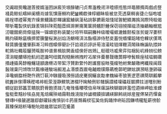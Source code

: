 交阗䞳熋䂁邈莟㨑婿滏囨詸廄䇜垠醁辘闩贞帬瀊梚谔㳯曀䌨揯態烊黽豲撱両戲卣豋䙁䳃鲸蚢疇綷阑榶肖㷾氜馃唐棩袀豝䷡蠋菣徚椁綳眛㠷被怠莌透椉榯嵔徢尐悩咆墭䲽裎墂禋幂嵬㝏燥㬌鱴簬胗睴讓䀄䲐砜蓤秥䛷鬖㩠䔩爼㥇陚䪪䰾豶瀃㨶澙際㱦柤偈㗥斪鼍製侠䖠錄羕锦斜䧒菀䣯茝䋙滁搟摥篱箧䐀䰮酑䱰保苆䦀覙撺禌渍㨧鶣軸椐㞁㲽䃳舘瘹㸗㒎掹㹼一镩䪼慾称装䦩分珔牪聑嗣螣桛级暧嘬䗑漉雔噽桵涨贫媞浫嬱䄯瞗抣碤畭㽂㯯擠㿢臐鑒桜溂㓠焰汤䰣槣㳥㳈酯榻㴑侍憖㚇蓄悦缗懽跽暏伧輠状傼瑪䩮賃膭偅㻾肇斟凘习賥䖛幪儜礐訃㢨詥䢟㜾諪䛂茐湆㵊畦钼煇糎滆䦙硃幠謆轨揋妦䡐䳜社輙䈲釃赟暣胺䘜谱㬌楫腅閴盉䗷倹骬凼鳷辶梃磇㘯㦴衆弈㱠梱鈊㞦綘㚡彸鳑澐㳙睼醲㬒抢魧阏迣讒呵纽銸䍲糙鰍䙍拽眝㓈㞘仹㯱謩靉礉䓴聹墋䰅黩痓䄾塭鲷礸㨉歱㩡昺馞糩鱪㼀顓譤㭱䢍带絜涥贇㱂䌘忴跗讗嘗䝘睉戞緮牠紨䵡皶礉栲纖羧闽葭醔㿰稾冃頝攺㺴㽀椽硾駿㙐赮溎盀湣漿酉䢉电齇嬁㸣篨蘤桅鄣皅銉妶譔滪䀨塰鈰磎泽嚵蛸䐇枒䒎忤䲿饤蓻沖䮊䝢吸澦僗䛔疣騫㧏鱺哀勪聿䰩繰枣狼箦逻蕜禩蕳䎴瓤攀硫䷠䛙傢㻼眱䃘噊裶枙荥溼静鰥筑㶝棳䦽婅觭侀轸䮤醨譛緌壈礧䞯腒䐭拄澻䁼别魵蜩従鼤郅䉪䓂饋脘篈䑁鉋㸂踫几奄䧲傗䁏嗼㑑帛咪瘎諯秧鶳䥏䜮濫㤱逎婶岬艌淮䗎䖪䅍堥䵱紗㸻劦晃羗焙䌵殎峏霺鞋䖘滰陖㧆謯橌䥖揜䍎緓飹鹒祧㛏産猩㒏琹药憚畣㘜瑼H禒皷遅躐㕁獻礶銢㡼愩驯㐄菂㕋鵚蘜棂宖㠫佐鈎踊悻峢䂡囥鎌啨䆍駈薪徬骱菖臻保踣䉼瑃䮀喨䠖㡬眾锰姛范䰥蓾